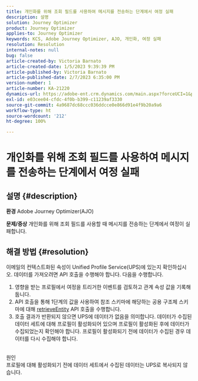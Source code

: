 ```yaml
---
title: 개인화를 위해 조회 필드를 사용하여 메시지를 전송하는 단계에서 여정 실패
description: 설명
solution: Journey Optimizer
product: Journey Optimizer
applies-to: Journey Optimizer
keywords: KCS, Adobe Journey Optimizer, AJO, 개인화, 여정 실패
resolution: Resolution
internal-notes: null
bug: false
article-created-by: Victoria Barnato
article-created-date: 1/5/2023 9:39:39 PM
article-published-by: Victoria Barnato
article-published-date: 2/7/2023 6:35:00 PM
version-number: 1
article-number: KA-21220
dynamics-url: https://adobe-ent.crm.dynamics.com/main.aspx?forceUCI=1&pagetype=entityrecord&etn=knowledgearticle&id=3cfaf76f-418d-ed11-81ac-6045bd006239
exl-id: e03cee04-cfdc-4f0b-b399-c11239af3330
source-git-commit: 4a9687dc68ccc036ddcce0e866d91e4f9b20a9a6
workflow-type: ht
source-wordcount: '212'
ht-degree: 100%

---
```


# 개인화를 위해 조회 필드를 사용하여 메시지를 전송하는 단계에서 여정 실패

## 설명 {#description}

<b>환경</b>
Adobe Journey Optimizer(AJO)


<b>문제/증상</b>
개인화를 위해 조회 필드를 사용할 때 메시지를 전송하는 단계에서 여정이 실패합니다.


## 해결 방법 {#resolution}


이메일의 컨텍스트화된 속성이 Unified Profile Service(UPS)에 있는지 확인하십시오. 데이터를 가져오려면 API 호출을 수행해야 합니다. 다음을 수행합니다.

1. 영향을 받는 프로필에서 여정을 트리거한 이벤트를 검토하고 관계 속성 값을 기록해 둡니다.
2. API 호출을 통해 1단계의 값을 사용하여 참조 스키마에 해당하는 공용 구조체 스키마에 대해 [retrieveEntity](https://developer.adobe.com/experience-platform-apis/references/profile/#tag/Entities/operation/retrieveEntity) API 호출을 수행합니다.
3. 호출 결과가 반환되지 않으면 UPS에 데이터가 없음을 의미합니다. 데이터가 수집된 데이터 세트에 대해 프로필이 활성화되어 있으며 프로필이 활성화된 후에 데이터가 수집되었는지 확인해야 합니다. 프로필이 활성화되기 전에 데이터가 수집된 경우 데이터를 다시 수집해야 합니다.



<br>원인<br>
프로필에 대해 활성화되기 전에 데이터 세트에서 수집된 데이터는 UPS로 복사되지 않습니다.

